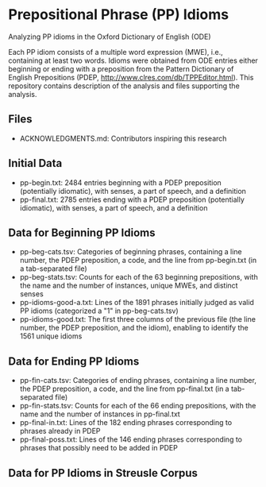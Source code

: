 # Prepositional Phrase (PP) Idioms
Analyzing PP idioms in the Oxford Dictionary of English (ODE)

Each PP idiom consists of a multiple word expression (MWE), i.e., containing at least two words. Idioms were obtained from ODE entries either beginning or ending with a preposition from the Pattern Dictionary of English Prepositions (PDEP, <http://www.clres.com/db/TPPEditor.html>). This repository contains description of the analysis and files supporting the analysis.

Files
-----
- ACKNOWLEDGMENTS.md: Contributors inspiring this research

Initial Data
------------
- pp-begin.txt: 2484 entries beginning with a PDEP preposition (potentially idiomatic), with senses, a part of speech, and a definition
- pp-final.txt: 2785 entries ending with a PDEP preposition (potentially idiomatic), with senses, a part of speech, and a definition

Data for Beginning PP Idioms
----------------------------
- pp-beg-cats.tsv: Categories of beginning phrases, containing a line number, the PDEP preposition, a code, and the line from pp-begin.txt (in a tab-separated file)
- pp-beg-stats.tsv: Counts for each of the 63 beginning prepositions, with the name and the number of instances, unique MWEs, and distinct senses
- pp-idioms-good-a.txt: Lines of the 1891 phrases initially judged as valid PP idioms (categorized a "1" in pp-beg-cats.tsv)
- pp-idioms-good.txt: The first three columns of the previous file (the line number, the PDEP preposition, and the idiom), enabling to identify the 1561 unique idioms

Data for Ending PP Idioms
-------------------------
- pp-fin-cats.tsv: Categories of ending phrases, containing a line number, the PDEP preposition, a code, and the line from pp-final.txt (in a tab-separated file)
- pp-fin-stats.tsv: Counts for each of the 66 ending prepositions, with the name and the number of instances in pp-final.txt
- pp-final-in.txt: Lines of the 182 ending phrases corresponding to phrases already in PDEP
- pp-final-poss.txt: Lines of the 146 ending phrases corresponding to phrases that possibly need to be added in PDEP

Data for PP Idioms in Streusle Corpus
-------------------------------------
